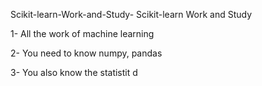    Scikit-learn-Work-and-Study-
Scikit-learn Work and Study 

1- All the work of machine learning

2- You need to know numpy, pandas
        
3- You also know the statistit                                             d             
                              
                                                     
                
                                                      
                                    
                                              
                                                       
                                         
                   
                           
